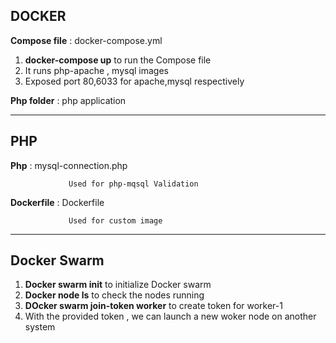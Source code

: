 ## DOCKER 

**Compose file** : docker-compose.yml

1. **docker-compose up** to run the Compose file
2. It runs php-apache , mysql images 
3. Exposed port 80,6033 for apache,mysql respectively
                  
**Php folder**   : php application

---

## PHP

**Php**        : mysql-connection.php

                 Used for php-mqsql Validation

**Dockerfile** : Dockerfile

                 Used for custom image

---

## Docker Swarm

1. **Docker swarm init** to initialize Docker swarm
2. **Docker node ls** to check the nodes running
3. **DOcker swarm join-token worker** to create token for worker-1
4. With the provided token , we can launch a new woker node on another system


